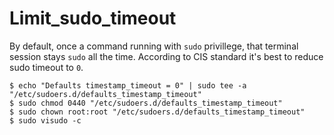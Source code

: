 # Limit_sudo_timeout

<!-- tl;dr starts -->

By default, once a command running with `sudo` privillege, that terminal session stays `sudo` all the time. According to CIS standard it's best to reduce sudo timeout to `0`.

<!-- tl;dr ends -->

```
$ echo "Defaults timestamp_timeout = 0" | sudo tee -a "/etc/sudoers.d/defaults_timestamp_timeout"
$ sudo chmod 0440 "/etc/sudoers.d/defaults_timestamp_timeout"
$ sudo chown root:root "/etc/sudoers.d/defaults_timestamp_timeout"
$ sudo visudo -c
```
